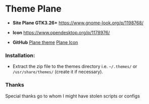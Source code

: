 # Theme Plane
* **Site Plane GTK3.26+**
https://www.gnome-look.org/p/1198768/

* **Icon**
https://www.opendesktop.org/p/1178976/

* **GitHub**
[Plane theme](https://github.com/wfpaisa/plane-theme)
[Plane Icon](https://github.com/wfpaisa/plane-icon-theme)

### Installation:
* Extract the zip file to the themes directory i.e. `~/.themes/` or `/usr/share/themes/` (create it if necessary).

### Thanks
Special thanks go to whom I might have stolen scripts or configs
